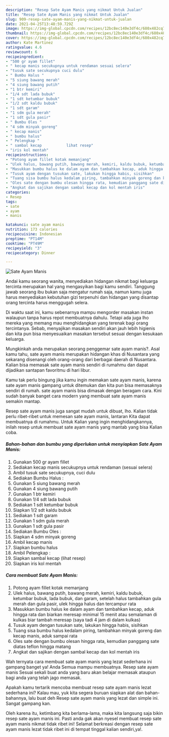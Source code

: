 ```yaml
---
description: "Resep Sate Ayam Manis yang nikmat Untuk Jualan"
title: "Resep Sate Ayam Manis yang nikmat Untuk Jualan"
slug: 909-resep-sate-ayam-manis-yang-nikmat-untuk-jualan
date: 2021-04-25T13:48:59.729Z
image: https://img-global.cpcdn.com/recipes/12bc8ec140e3df4c/680x482cq70/sate-ayam-manis-foto-resep-utama.jpg
thumbnail: https://img-global.cpcdn.com/recipes/12bc8ec140e3df4c/680x482cq70/sate-ayam-manis-foto-resep-utama.jpg
cover: https://img-global.cpcdn.com/recipes/12bc8ec140e3df4c/680x482cq70/sate-ayam-manis-foto-resep-utama.jpg
author: Kate Martinez
ratingvalue: 4.6
reviewcount: 6
recipeingredient:
- "500 gr ayam fillet"
- " kecap manis secukupnya untuk rendaman sesuai selera"
- "tusuk sate secukupnya cuci dulu"
- " Bumbu Halus "
- "5 siung bawang merah"
- "4 siung bawang putih"
- "1 btr kemiri"
- "1/4 sdt lada bubuk"
- "1 sdt ketumbar bubuk"
- "1/2 sdt kaldu bubuk"
- "1 sdt garam"
- "1 sdm gula merah"
- "1 sdt gula pasir"
- " Bumbu Oles "
- "4 sdm minyak goreng"
- " kecap manis"
- " bumbu halus"
- " Pelengkap "
- " sambal kecap           lihat resep"
- "iris kol mentah"
recipeinstructions:
- "Potong ayam fillet kotak memanjang"
- "Ulek halus, bawang putih, bawang merah, kemiri, kaldu bubuk, ketumbar bubuk, lada bubuk, dan garam, setelah halus tambahkan gula merah dan gula pasir, ulek hingga halus dan tercampur rata"
- "Masukkan bumbu halus ke dalam ayam dan tambahkan kecap, aduk hingga rata dan biarkan meresap minimal 15 menit atau semalaman di kulkas biar tambah meresap (saya tadi 4 jam di dalam kulkas)"
- "Tusuk ayam dengan tusukan sate, lakukan hingga habis, sisihkan"
- "Tuang sisa bumbu halus kedalam piring, tambahkan minyak goreng dan kecap manis, aduk sampai rata"
- "Oles sate dengan bumbu olesan hingga rata, kemudian panggang sate diatas teflon hingga matang"
- "Angkat dan sajikan dengan sambal kecap dan kol mentah iris"
categories:
- Resep
tags:
- sate
- ayam
- manis

katakunci: sate ayam manis 
nutrition: 173 calories
recipecuisine: Indonesian
preptime: "PT14M"
cooktime: "PT49M"
recipeyield: "3"
recipecategory: Dinner

---
```



![Sate Ayam Manis](https://img-global.cpcdn.com/recipes/12bc8ec140e3df4c/680x482cq70/sate-ayam-manis-foto-resep-utama.jpg)

Andai kamu seorang wanita, menyediakan hidangan nikmat bagi keluarga tercinta merupakan hal yang mengasyikan bagi kamu sendiri. Tanggung jawab seorang ibu bukan saja mengatur rumah saja, namun kamu juga harus menyediakan kebutuhan gizi terpenuhi dan hidangan yang disantap orang tercinta harus menggugah selera.

Di waktu  saat ini, kamu sebenarnya mampu mengorder masakan instan walaupun tanpa harus repot membuatnya dahulu. Tetapi ada juga lho mereka yang memang mau menghidangkan yang terenak bagi orang tercintanya. Sebab, menyajikan masakan sendiri akan jauh lebih higienis dan kita pun bisa menyesuaikan masakan tersebut sesuai dengan kesukaan keluarga. 



Mungkinkah anda merupakan seorang penggemar sate ayam manis?. Asal kamu tahu, sate ayam manis merupakan hidangan khas di Nusantara yang sekarang disenangi oleh orang-orang dari berbagai daerah di Nusantara. Kalian bisa memasak sate ayam manis sendiri di rumahmu dan dapat dijadikan santapan favoritmu di hari libur.

Kamu tak perlu bingung jika kamu ingin memakan sate ayam manis, karena sate ayam manis gampang untuk ditemukan dan kita pun bisa memasaknya sendiri di rumah. sate ayam manis bisa dimasak dengan beragam cara. Kini sudah banyak banget cara modern yang membuat sate ayam manis semakin mantap.

Resep sate ayam manis juga sangat mudah untuk dibuat, lho. Kalian tidak perlu ribet-ribet untuk memesan sate ayam manis, lantaran Kita dapat membuatnya di rumahmu. Untuk Kalian yang ingin menghidangkannya, inilah resep untuk membuat sate ayam manis yang mantab yang bisa Kalian coba.

<!--inarticleads1-->

##### Bahan-bahan dan bumbu yang diperlukan untuk menyiapkan Sate Ayam Manis:

1. Gunakan 500 gr ayam fillet
1. Sediakan  kecap manis secukupnya untuk rendaman (sesuai selera)
1. Ambil tusuk sate secukupnya, cuci dulu
1. Sediakan  Bumbu Halus :
1. Gunakan 5 siung bawang merah
1. Gunakan 4 siung bawang putih
1. Gunakan 1 btr kemiri
1. Gunakan 1/4 sdt lada bubuk
1. Sediakan 1 sdt ketumbar bubuk
1. Siapkan 1/2 sdt kaldu bubuk
1. Sediakan 1 sdt garam
1. Gunakan 1 sdm gula merah
1. Gunakan 1 sdt gula pasir
1. Sediakan  Bumbu Oles :
1. Siapkan 4 sdm minyak goreng
1. Ambil  kecap manis
1. Siapkan  bumbu halus
1. Ambil  Pelengkap :
1. Siapkan  sambal kecap           (lihat resep)
1. Siapkan iris kol mentah




<!--inarticleads2-->

##### Cara membuat Sate Ayam Manis:

1. Potong ayam fillet kotak memanjang
1. Ulek halus, bawang putih, bawang merah, kemiri, kaldu bubuk, ketumbar bubuk, lada bubuk, dan garam, setelah halus tambahkan gula merah dan gula pasir, ulek hingga halus dan tercampur rata
1. Masukkan bumbu halus ke dalam ayam dan tambahkan kecap, aduk hingga rata dan biarkan meresap minimal 15 menit atau semalaman di kulkas biar tambah meresap (saya tadi 4 jam di dalam kulkas)
1. Tusuk ayam dengan tusukan sate, lakukan hingga habis, sisihkan
1. Tuang sisa bumbu halus kedalam piring, tambahkan minyak goreng dan kecap manis, aduk sampai rata
1. Oles sate dengan bumbu olesan hingga rata, kemudian panggang sate diatas teflon hingga matang
1. Angkat dan sajikan dengan sambal kecap dan kol mentah iris




Wah ternyata cara membuat sate ayam manis yang lezat sederhana ini gampang banget ya! Anda Semua mampu membuatnya. Resep sate ayam manis Sesuai sekali buat anda yang baru akan belajar memasak ataupun bagi anda yang telah jago memasak.

Apakah kamu tertarik mencoba membuat resep sate ayam manis lezat sederhana ini? Kalau mau, yuk kita segera buruan siapkan alat dan bahan-bahannya, lalu buat deh Resep sate ayam manis yang lezat dan simple ini. Sangat gampang kan. 

Oleh karena itu, ketimbang kita berlama-lama, maka kita langsung saja bikin resep sate ayam manis ini. Pasti anda gak akan nyesel membuat resep sate ayam manis nikmat tidak ribet ini! Selamat berkreasi dengan resep sate ayam manis lezat tidak ribet ini di tempat tinggal kalian sendiri,ya!.

